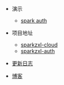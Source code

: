 * 演示
    * [spark auth](https://auth.sparksys.top)

* 项目地址
    * [sparkzxl-cloud](https://github.com/zhouxinlei828/sparkzxl-cloud.git)
    * [sparkzxl-auth](https://github.com/zhouxinlei828/sparkzxl-auth.git)
* [更新日志](forward/CHANGELOG.md)
* [博客](https://www.sparksys.top)
